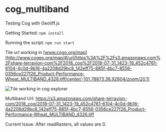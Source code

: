 # cog_multiband
Testing Cog with Geotiff.js

Getting Started: 
`npm install`

Running the script:
`npm run start`

Tile url working in [www.cogo.org/map](http://www.cogeo.org/map/#/url/https%3A%2F%2Fs3.amazonaws.com%2Fshare-terravion-com%2F2018_cog%2F2018-07-31_1423-19_452c4761-6104-4c0d-9b16-4a2208d29bc8_142eff75-885f-4bc7-8556-0356ce227f26_Product-Performance-Wheat_MULTIBAND_4326.tiff/center/-101.78873,36.92604/zoom/20.1)

![Tile working in cog explorer](https://tiles.rdnt.io/tiles/20/227804/408406?url=https%3A%2F%2Fs3.amazonaws.com%2Fshare-terravion-com%2F2018_cog%2F2018-07-31_1423-19_452c4761-6104-4c0d-9b16-4a2208d29bc8_142eff75-885f-4bc7-8556-0356ce227f26_Product-Performance-Wheat_MULTIBAND_4326.tiff)

Multiband Url: 
https://s3.amazonaws.com/share-terravion-com/2018_cog/2018-07-31_1423-19_452c4761-6104-4c0d-9b16-4a2208d29bc8_142eff75-885f-4bc7-8556-0356ce227f26_Product-Performance-Wheat_MULTIBAND_4326.tiff

Current Issue: 
After readRasters, all values are 0.